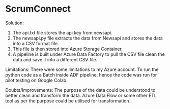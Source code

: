 # ScrumConnect

Solution:
1. The api.txt file stores the api key from newsapi.
2. The newsapi.py file extracts the data from Newsapi and stores the data into a CSV format file.
3. This file is then stored into Azure Storage Container.
4. A pipeline is built under Azure Data Factory to pull the CSV file clean the data and save it into a different CSV file.

Limitations: There were some limitations to my Azure account.
              To run the python code as a Batch inside ADF pipeline, hence the code was run for pilot testing on Google Colab.
              
Doubts/Improvements: The purpose of the data could be understood to better clean and transform the data.
                     Azure Data Flow or some other ETL tool as per the purpose could be utilised for transformation.
